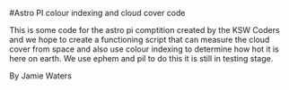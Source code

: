 #Astro PI colour indexing and cloud cover code

This is some code for the astro pi comptition created by the KSW Coders and we hope to create a functioning script that 
can measure the cloud cover from space and also use colour indexing to determine how hot it is here on earth. We use ephem and pil 
to do this it is still in testing stage.

By Jamie Waters
